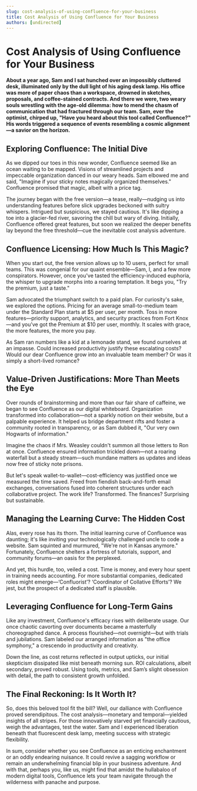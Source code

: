 ```yaml
---
slug: cost-analysis-of-using-confluence-for-your-business
title: Cost Analysis of Using Confluence for Your Business
authors: [undirected]
---
```


# Cost Analysis of Using Confluence for Your Business

**About a year ago, Sam and I sat hunched over an impossibly cluttered desk, illuminated only by the dull light of his aging desk lamp. His office was more of paper chaos than a workspace, drowned in sketches, proposals, and coffee-stained contracts. And there we were, two weary souls wrestling with the age-old dilemma: how to mend the chasm of communication that had fractured through our team. Sam, ever the optimist, chirped up, "Have you heard about this tool called Confluence?" His words triggered a sequence of events resembling a cosmic alignment—a savior on the horizon.**

## Exploring Confluence: The Initial Dive

As we dipped our toes in this new wonder, Confluence seemed like an ocean waiting to be mapped. Visions of streamlined projects and impeccable organization danced in our weary heads. Sam elbowed me and said, "Imagine if your sticky notes magically organized themselves." Confluence promised that magic, albeit with a price tag.

The journey began with the free version—a tease, really—nudging us into understanding features before slick upgrades beckoned with sultry whispers. Intrigued but suspicious, we stayed cautious. It's like dipping a toe into a glacier-fed river, savoring the chill but wary of diving. Initially, Confluence offered great features, but soon we realized the deeper benefits lay beyond the free threshold—cue the inevitable cost analysis adventure.

## Confluence Licensing: How Much Is This Magic?

When you start out, the free version allows up to 10 users, perfect for small teams. This was congenial for our quaint ensemble—Sam, I, and a few more conspirators. However, once you've tasted the efficiency-induced euphoria, the whisper to upgrade morphs into a roaring temptation. It begs you, "Try the premium, just a taste."

Sam advocated the triumphant switch to a paid plan. For curiosity's sake, we explored the options. Pricing for an average small-to-medium team under the Standard Plan starts at $5 per user, per month. Toss in more features—priority support, analytics, and security practices from Fort Knox—and you’ve got the Premium at $10 per user, monthly. It scales with grace, the more features, the more you pay.

As Sam ran numbers like a kid at a lemonade stand, we found ourselves at an impasse. Could increased productivity justify these escalating costs? Would our dear Confluence grow into an invaluable team member? Or was it simply a short-lived romance?

## Value-Driven Justifications: More Than Meets the Eye

Over rounds of brainstorming and more than our fair share of caffeine, we began to see Confluence as our digital whiteboard. Organization transformed into collaboration—not a sparkly notion on their website, but a palpable experience. It helped us bridge department rifts and foster a community rooted in transparency, or as Sam dubbed it, "Our very own Hogwarts of information."

Imagine the chaos if Mrs. Weasley couldn't summon all those letters to Ron at once. Confluence ensured information trickled down—not a roaring waterfall but a steady stream—such mundane matters as updates and ideas now free of sticky note prisons.

But let's speak wallet-to-wallet—cost-efficiency was justified once we measured the time saved. Freed from fiendish back-and-forth email exchanges, conversations fused into coherent structures under each collaborative project. The work life? Transformed. The finances? Surprising but sustainable.

## Managing the Learning Curve: The Hidden Cost

Alas, every rose has its thorn. The initial learning curve of Confluence was daunting; it's like inviting your technologically challenged uncle to code a website. Sam squinted and murmured, "We're not in Kansas anymore." Fortunately, Confluence shelters a fortress of tutorials, support, and community forums—an oasis for the perplexed.

And yet, this hurdle, too, veiled a cost. Time is money, and every hour spent in training needs accounting. For more substantial companies, dedicated roles might emerge—‘Confluorist’? ‘Coordinator of Collative Efforts’? We jest, but the prospect of a dedicated staff is plausible.

## Leveraging Confluence for Long-Term Gains

Like any investment, Confluence's efficacy rises with deliberate usage. Our once chaotic cavorting over documents became a masterfully choreographed dance. A process flourished—not overnight—but with trials and jubilations. Sam labeled our arranged information as "the office symphony," a crescendo in productivity and creativity.

Down the line, as cost returns reflected in output upticks, our initial skepticism dissipated like mist beneath morning sun. ROI calculations, albeit secondary, proved robust. Using tools, metrics, and Sam’s slight obsession with detail, the path to consistent growth unfolded.

## The Final Reckoning: Is It Worth It?

So, does this beloved tool fit the bill? Well, our dalliance with Confluence proved serendipitous. The cost analysis—monetary and temporal—yielded insights of all stripes. For those innovatively starved yet financially cautious, weigh the advantages, test the water. Sam and I experienced liberation beneath that fluorescent desk lamp, meeting success with strategic flexibility.

In sum, consider whether you see Confluence as an enticing enchantment or an oddly endearing nuisance. It could revive a sagging workflow or remain an underwhelming financial blip in your business adventure. And with that, perhaps you, like us, might find that amidst the hullabaloo of modern digital tools, Confluence lets your team navigate through the wilderness with panache and purpose.
